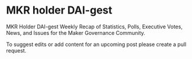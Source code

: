 # MKR holder DAI-gest

MKR Holder DAI-gest Weekly Recap of Statistics, Polls, Executive Votes, News, and Issues for the Maker Governance Community.

To suggest edits or add content for an upcoming post please create a pull request.


